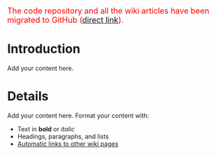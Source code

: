 <font color='red' size='4'>The code repository and all the wiki articles have been migrated to GitHub (<a href='https://github.com/google/personfinder/wiki/PageName'>direct link</a>).</font>


# Introduction #

Add your content here.

# Details #

Add your content here.  Format your content with:
  * Text in **bold** or _italic_
  * Headings, paragraphs, and lists
  * [Automatic links to other wiki pages](DataAPI.md)
